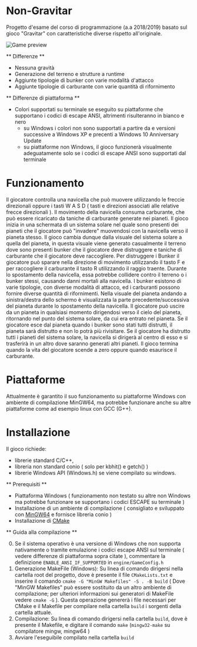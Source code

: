 # Non-Gravitar
Progetto d'esame del corso di programmazione (a.a 2018/2019) basato sul gioco "Gravitar" con caratteristiche diverse rispetto all'originale.

![Game preview](https://repository-images.githubusercontent.com/159226524/a680ce80-46ac-11ea-88f7-392cdf5d57a8)

** Differenze **
- Nessuna gravità
- Generazione del terreno e strutture a runtime
- Aggiunte tipologie di bunker con varie modalità d'attacco
- Aggiunte tipologie di carburante con varie quantità di rifornimento

** Differenze di piattaforma **
- Colori supportati su terminale se eseguito su piattaforme che supportano i codici di escape ANSI, altrimenti risulteranno in bianco e nero
	- su Windows i colori non sono supportati a partire da e versioni successive a Windows XP e precenti a Windows 10 Anniversary Update
	- su piattaforme non Windows, il gioco funzionerà visualmente adeguatamente solo se i codici di escape ANSI sono supportati dal terminale

# Funzionamento
Il giocatore controlla una navicella che può muovere utilizzando le freccie direzionali oppure i tasti W A S D ( tasti e direzioni associati alle relative frecce direzionali ).
Il movimento della navicella consuma carburante, che può essere ricaricato da taniche di carburante generate nei pianeti.
Il gioco inizia in una schermata di un sistema solare nel quale sono presenti dei pianeti che il giocatore può "invadere" muovendosi con la navicella verso il pianeta stesso.
Il gioco cambia dunque dalla visuale del sistema solare a quella del pianeta, in questa visuale viene generato casualmente il terreno dove sono presenti bunker che il giocatore deve distruggere e taniche di carburante che il giocatore deve raccogliere.
Per distruggere i Bunker il giocatore può sparare nella direzione di movimento utilizzando il tasto F e per raccogliere il carburante il tasto R utilizzando il raggio traente.
Durante lo spostamento della navicella, essa potrebbe collidere contro il terreno o i bunker stessi, causando danni mortali alla navicella.
I bunker esistono di varie tipologie, con diverse modalità di attacco, ed i carburanti possono fornire diverse quantità di rifornimenti.
Nella visuale del pianeta andando a sinistra/destra dello schermo è visualizzata la parte precedente/successiva del pianeta durante lo spostamento della navicella.
Il giocatore può uscire da un pianeta in qualsiasi momento dirigendosi verso il cielo del pianeta, ritornando nel punto del sistema solare, da cui era entrato nel pianeta.
Se il giocatore esce dal pianeta quando i bunker sono stati tutti distrutti, il pianeta sarà distrutto e non lo potrà più rivisitare.
Se il giocatore ha distrutto tutti i pianeti del sistema solare, la navicella si dirigerà al centro di esso e si trasferirà in un altro dove saranno generati altri pianeti.
Il gioco termina quando la vita del giocatore scende a zero oppure quando esaurisce il carburante.

# Piattaforme
Attualmente è garantito il suo funzionamento su piattaforme Windows con ambiente di compilazione MinGW64, ma potrebbe funzionare anche su altre piattaforme come ad esempio linux con GCC (G++).

# Installazione
Il gioco richiede:
 - librerie standard C/C++,
 - libreria non standard conio ( solo per kbhit() e getch() )
 - librerie Windows API (Windows.h) se viene compilato su windows.

** Prerequisiti **
- Piattaforma Windows ( funzionamento non testato su altre non Windows ma potrebbe funzionare se supportano i codici ESCAPE su terminale )
- Installazione di un ambiente di compilazione ( consigliato e sviluppato con [MinGW64](https://mingw-w64.org) e fornisce libreria conio )
- Installazione di [CMake](https://cmake.org/download/)

** Guida alla compilazione **

0. Se il sistema operativo è una versione di Windows che non supporta nativamente o tramite emulazione i codici escape ANSI sul terminale ( vedere differenze di piattaforma sopra citate ), commentare la definizione ```ENABLE_ANSI_IF_SUPPORTED``` in `engine/GameConfig.h` 
1. Generazione MakeFile (Windows): Su linea di comando dirigersi nella cartella root del progetto, dove è presente il file  ```CMakeLists.txt``` e inserire il comando ```cmake -G "MinGW Makefiles" -S . -B build``` ( Dove "MinGW Makefiles" può essere sostituito da un altro ambiente di compilazione; per ulteriori informazioni sui generatori di MakeFile vedere ```cmake -G``` ). Questa operazione genererà i file necessari per CMake e il Makefile per compilare nella cartella `build` i sorgenti della cartella attuale.
2. Compilazione: Su linea di comando dirigersi nella cartella ```build```, dove è presente il Makefile, e digitare il comando ```make``` (```mingw32-make``` su compilatore mingw, mingw64 )
3. Avviare l'eseguibile compilato nella cartella ```build```
